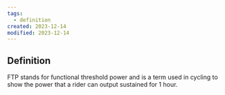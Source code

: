 ```yaml
---
tags:
  - definition
created: 2023-12-14
modified: 2023-12-14
---
```

## Definition 
FTP stands for functional threshold power and is a term used in cycling to show the power that a rider can output sustained for 1 hour. 